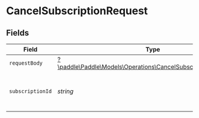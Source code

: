 # CancelSubscriptionRequest


## Fields

| Field                                                                                                                       | Type                                                                                                                        | Required                                                                                                                    | Description                                                                                                                 | Example                                                                                                                     |
| --------------------------------------------------------------------------------------------------------------------------- | --------------------------------------------------------------------------------------------------------------------------- | --------------------------------------------------------------------------------------------------------------------------- | --------------------------------------------------------------------------------------------------------------------------- | --------------------------------------------------------------------------------------------------------------------------- |
| `requestBody`                                                                                                               | [?\paddle\Paddle\Models\Operations\CancelSubscriptionRequestBody](../../models/operations/CancelSubscriptionRequestBody.md) | :heavy_minus_sign:                                                                                                          | N/A                                                                                                                         |                                                                                                                             |
| `subscriptionId`                                                                                                            | *string*                                                                                                                    | :heavy_check_mark:                                                                                                          | Paddle ID of the subscription entity to work with.                                                                          | sub_01gvne45dvdhg5gdxrz6hh511r                                                                                              |